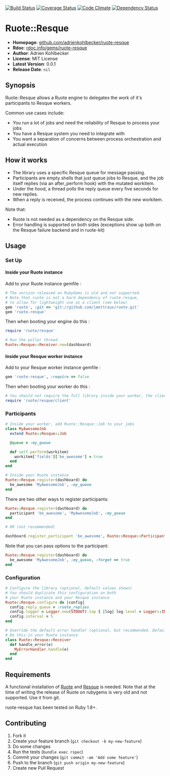 [![Build Status](https://travis-ci.org/adrienkohlbecker/ruote-resque.png)](https://travis-ci.org/adrienkohlbecker/ruote-resque) [![Coverage Status](https://coveralls.io/repos/adrienkohlbecker/ruote-resque/badge.png?branch=master)](https://coveralls.io/r/adrienkohlbecker/ruote-resque) [![Code Climate](https://codeclimate.com/github/adrienkohlbecker/ruote-resque.png)](https://codeclimate.com/github/adrienkohlbecker/ruote-resque) [![Dependency Status](https://gemnasium.com/adrienkohlbecker/ruote-resque.png)](https://gemnasium.com/adrienkohlbecker/ruote-resque)

# Ruote::Resque

- **Homepage**: [github.com/adrienkohlbecker/ruote-resque](https://github.com/adrienkohlbecker/ruote-resque)
- **Rdoc**: [rdoc.info/gems/ruote-resque](http://rdoc.info/gems/ruote-resque)
- **Author**: Adrien Kohlbecker
- **License**: MIT License
- **Latest Version**: 0.0.1
- **Release Date**: `nil`

## Synopsis

Ruote::Resque allows a Ruote engine to delegates the work of it's participants to Resque workers.

Common use cases include:

- You run a lot of jobs and need the reliability of Resque to process your jobs
- You have a Resque system you need to integrate with
- You want a separation of concerns between process orchestration and actual execution

## How it works

- The library uses a specific Resque queue for message passing.
- Participants are empty shells that just queue jobs to Resque, and the job itself replies (via an after_perform hook) with the mutated workitem.
- Under the hood, a thread polls the reply queue every five seconds for new replies.
- When a reply is received, the process continues with the new workitem.

Note that:

- Ruote is not needed as a dependency on the Resque side.
- Error handling is supported on both sides (exceptions show up both on the Resque failure backend and in ruote-kit)

## Usage

### Set Up

#### Inside your Ruote instance

Add to your Ruote instance gemfile :

```ruby
# The version released on RubyGems is old and not supported.
# Note that ruote is not a hard dependency of ruote-resque,
# to allow for lightweight use as a client (see below)
gem 'ruote', :git => 'git://github.com/jmettraux/ruote.git'
gem 'ruote-resque'
```

Then when booting your engine do this :

```ruby
require 'ruote/resque'

# Run the poller thread.
Ruote::Resque::Receiver.new(dashboard)
```

#### Inside your Resque worker instance

Add to your Resque worker instance gemfile :

```ruby
gem 'ruote-resque', :require => false
```

Then when booting your worker do this :

```ruby
# You should not require the full library inside your worker, the client will suffice
require 'ruote/resque/client'
```

### Participants

```ruby
# Inside your worker, add Ruote::Resque::Job to your jobs
class MyAwesomeJob
  extend Ruote::Resque::Job

  @queue = :my_queue

  def self.perform(workitem)
    workitem['fields']['be_awesome'] = true
  end
end

# Inside your Ruote instance
Ruote::Resque.register(dashboard) do
  be_awesome 'MyAwesomeJob', :my_queue
end
```

There are two other ways to register participants:

```ruby
Ruote::Resque.register(dashboard) do
  participant 'be_awesome', 'MyAwesomeJob', :my_queue
end

# OR (not recommended)

dashboard.register_participant 'be_awesome', Ruote::Resque::Participant, :class => 'MyAwesomeJob', :queue => :my_queue
```

Note that you can pass options to the participant:

```ruby
Ruote::Resque.register(dashboard) do
  be_awesome 'MyAwesomeJob', :my_queue, :forget => true
end
```

### Configuration

```ruby
# Configure the library (optional, default values shown)
# You should duplicate this configuration on both
# your Ruote instance and your Resque instance
Ruote::Resque.configure do |config|
  config.reply_queue = :ruote_replies
  config.logger = Logger.new(STDOUT).tap { |log| log.level = Logger::INFO }
  config.interval = 5
end

# Override the default error handler (optional, but recommended. Default is to log at ERROR level)
# Do this in your Ruote instance
class Ruote::Resque::Receiver
  def handle_error(e)
    MyErrorHandler.handle(e)
  end
end
```

## Requirements

A functional installation of [Ruote](http://ruote.rubyforge.org) and [Resque](http://github.com/resque/resque) is needed.
Note that at the time of writing the release of Ruote on rubygems is very old and not supported. Use it from git.

ruote-resque has been tested on Ruby 1.8+.

## Contributing

1. Fork it
2. Create your feature branch (`git checkout -b my-new-feature`)
3. Do some changes
4. Run the tests (`bundle exec rspec`)
5. Commit your changes (`git commit -am 'Add some feature'`)
6. Push to the branch (`git push origin my-new-feature`)
7. Create new Pull Request
